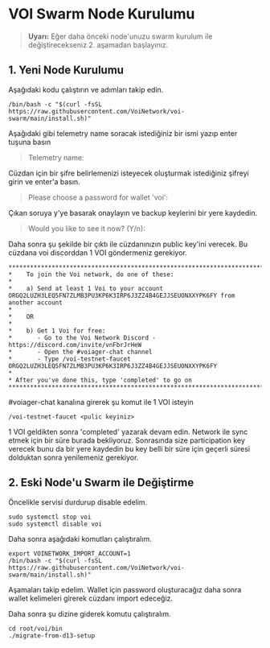 # VOI Swarm Node Kurulumu

> **Uyarı:**
> Eğer daha önceki node'unuzu swarm kurulum ile değiştirecekseniz 2. aşamadan başlayınız.



## 1. Yeni Node Kurulumu
Aşağıdaki kodu çalıştırın ve adımları takip edin.
```
/bin/bash -c "$(curl -fsSL https://raw.githubusercontent.com/VoiNetwork/voi-swarm/main/install.sh)"
```
Aşağıdaki gibi telemetry name soracak istediğiniz bir ismi yazıp enter tuşuna basın

> Telemetry name:

Cüzdan için bir şifre belirlemenizi isteyecek oluşturmak istediğiniz şifreyi girin ve enter'a basın.
> Please choose a password for wallet 'voi':

Çıkan soruya y'ye basarak onaylayın ve backup keylerini bir yere kaydedin.

> Would you like to see it now? (Y/n):

Daha sonra şu şekilde bir çıktı ile cüzdanınızın public key'ini verecek. Bu cüzdana voi discorddan 1 VOI göndermeniz gerekiyor.
```
****************************************************************************************************************
*    To join the Voi network, do one of these:
*
*    a) Send at least 1 Voi to your account ORGQ2LUZH3LEQ5FN7ZLMB3PU3KP6K3IRP6J3ZZ4B4GEJJSEUONXXYPK6FY from another account
*
*    OR
*
*    b) Get 1 Voi for free:
*       - Go to the Voi Network Discord - https://discord.com/invite/vnFbrJrHeW
*       - Open the #voiager-chat channel
*       - Type /voi-testnet-faucet ORGQ2LUZH3LEQ5FN7ZLMB3PU3KP6K3IRP6J3ZZ4B4GEJJSEUONXXYPK6FY
*
* After you've done this, type 'completed' to go on
****************************************************************************************************************
```

#voiager-chat kanalına girerek şu komut ile 1 VOI isteyin
```
/voi-testnet-faucet <pulic keyiniz>
```

1 VOI geldikten sonra 'completed' yazarak devam edin. Network ile sync etmek için bir süre burada bekliyoruz.
Sonrasında size participation key verecek bunu da bir yere kaydedin bu key belli bir süre için geçerli süresi dolduktan sonra yenilemeniz gerekiyor.


## 2. Eski Node'u Swarm ile Değiştirme

Öncelikle servisi durdurup disable edelim.
```
sudo systemctl stop voi
sudo systemctl disable voi
```

Daha sonra aşağıdaki komutları çalıştıralım.
```
export VOINETWORK_IMPORT_ACCOUNT=1
/bin/bash -c "$(curl -fsSL https://raw.githubusercontent.com/VoiNetwork/voi-swarm/main/install.sh)"
```

Aşamaları takip edelim. Wallet için password oluşturacağız daha sonra wallet kelimeleri girerek cüzdanı import edeceğiz.

Daha sonra şu dizine giderek komutu çalıştıralım.
```
cd root/voi/bin
./migrate-from-d13-setup
```

